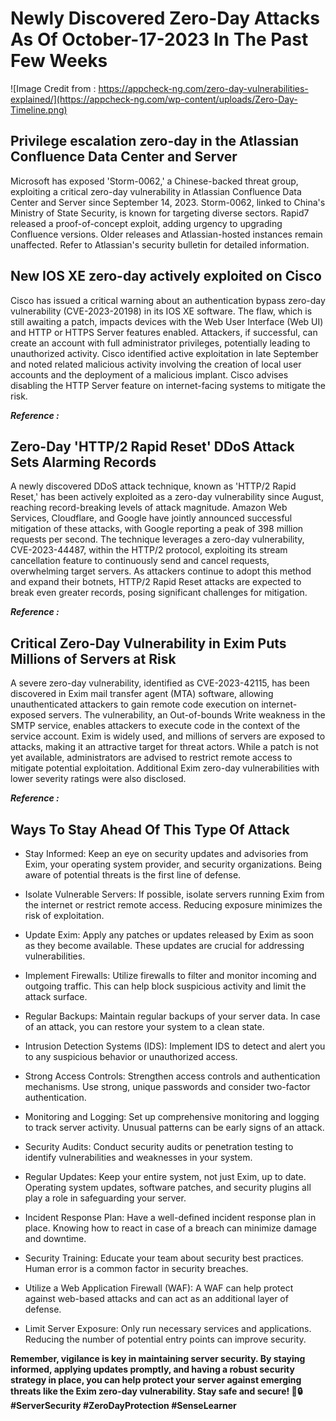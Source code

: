 # **Newly Discovered Zero-Day Attacks As Of October-17-2023 In The Past Few Weeks**


![Image Credit from : https://appcheck-ng.com/zero-day-vulnerabilities-explained/](https://appcheck-ng.com/wp-content/uploads/Zero-Day-Timeline.png)



## **Privilege escalation zero-day in the Atlassian Confluence Data Center and Server**

Microsoft has exposed 'Storm-0062,' a Chinese-backed threat group, exploiting a critical zero-day vulnerability in Atlassian Confluence Data Center and Server since September 14, 2023. Storm-0062, linked to China's Ministry of State Security, is known for targeting diverse sectors. Rapid7 released a proof-of-concept exploit, adding urgency to upgrading Confluence versions. Older releases and Atlassian-hosted instances remain unaffected. Refer to Atlassian's security bulletin for detailed information.
 

[](https://www.bleepingcomputer.com)


## **New IOS XE zero-day actively exploited on Cisco**

Cisco has issued a critical warning about an authentication bypass zero-day vulnerability (CVE-2023-20198) in its IOS XE software. The flaw, which is still awaiting a patch, impacts devices with the Web User Interface (Web UI) and HTTP or HTTPS Server features enabled. Attackers, if successful, can create an account with full administrator privileges, potentially leading to unauthorized activity. Cisco identified active exploitation in late September and noted related malicious activity involving the creation of local user accounts and the deployment of a malicious implant. Cisco advises disabling the HTTP Server feature on internet-facing systems to mitigate the risk.


**_Reference :_**  

[](https://www.bleepingcomputer.com/news/security/cisco-warns-of-new-ios-xe-zero-day-actively-exploited-in-attacks/)


## Zero-Day 'HTTP/2 Rapid Reset' DDoS Attack Sets Alarming Records

A newly discovered DDoS attack technique, known as 'HTTP/2 Rapid Reset,' has been actively exploited as a zero-day vulnerability since August, reaching record-breaking levels of attack magnitude. Amazon Web Services, Cloudflare, and Google have jointly announced successful mitigation of these attacks, with Google reporting a peak of 398 million requests per second. The technique leverages a zero-day vulnerability, CVE-2023-44487, within the HTTP/2 protocol, exploiting its stream cancellation feature to continuously send and cancel requests, overwhelming target servers. As attackers continue to adopt this method and expand their botnets, HTTP/2 Rapid Reset attacks are expected to break even greater records, posing significant challenges for mitigation.


**_Reference :_**  

[](https://www.bleepingcomputer.com/news/security/new-http-2-rapid-reset-zero-day-attack-breaks-ddos-records/)


## Critical Zero-Day Vulnerability in Exim Puts Millions of Servers at Risk

A severe zero-day vulnerability, identified as CVE-2023-42115, has been discovered in Exim mail transfer agent (MTA) software, allowing unauthenticated attackers to gain remote code execution on internet-exposed servers. The vulnerability, an Out-of-bounds Write weakness in the SMTP service, enables attackers to execute code in the context of the service account. Exim is widely used, and millions of servers are exposed to attacks, making it an attractive target for threat actors. While a patch is not yet available, administrators are advised to restrict remote access to mitigate potential exploitation. Additional Exim zero-day vulnerabilities with lower severity ratings were also disclosed.

**_Reference :_**  

[](https://www.bleepingcomputer.com/news/security/millions-of-exim-mail-servers-exposed-to-zero-day-rce-attacks/)


## **Ways To Stay Ahead Of This Type Of Attack**

- Stay Informed: Keep an eye on security updates and advisories from Exim, your operating system provider, and security organizations. Being aware of potential threats is the first line of defense.

- Isolate Vulnerable Servers: If possible, isolate servers running Exim from the internet or restrict remote access. Reducing exposure minimizes the risk of exploitation.

- Update Exim: Apply any patches or updates released by Exim as soon as they become available. These updates are crucial for addressing vulnerabilities.

- Implement Firewalls: Utilize firewalls to filter and monitor incoming and outgoing traffic. This can help block suspicious activity and limit the attack surface.

- Regular Backups: Maintain regular backups of your server data. In case of an attack, you can restore your system to a clean state.

- Intrusion Detection Systems (IDS): Implement IDS to detect and alert you to any suspicious behavior or unauthorized access.

- Strong Access Controls: Strengthen access controls and authentication mechanisms. Use strong, unique passwords and consider two-factor authentication.

- Monitoring and Logging: Set up comprehensive monitoring and logging to track server activity. Unusual patterns can be early signs of an attack.

- Security Audits: Conduct security audits or penetration testing to identify vulnerabilities and weaknesses in your system.

- Regular Updates: Keep your entire system, not just Exim, up to date. Operating system updates, software patches, and security plugins all play a role in safeguarding your server.

- Incident Response Plan: Have a well-defined incident response plan in place. Knowing how to react in case of a breach can minimize damage and downtime.

- Security Training: Educate your team about security best practices. Human error is a common factor in security breaches.

- Utilize a Web Application Firewall (WAF): A WAF can help protect against web-based attacks and can act as an additional layer of defense.

- Limit Server Exposure: Only run necessary services and applications. Reducing the number of potential entry points can improve security.

**Remember, vigilance is key in maintaining server security. By staying informed, applying updates promptly, and having a robust security strategy in place, you can help protect your server against emerging threats like the Exim zero-day vulnerability. Stay safe and secure! 💪🔒 #ServerSecurity #ZeroDayProtection #SenseLearner**
